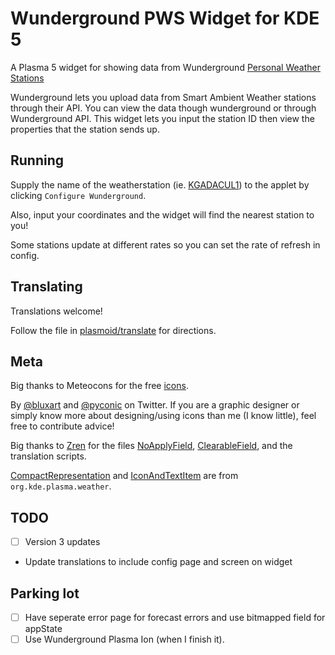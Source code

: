 # Wunderground PWS Widget for KDE 5

A Plasma 5 widget for showing data from Wunderground [Personal Weather Stations](https://www.wunderground.com/pws/overview)

Wunderground lets you upload data from Smart Ambient Weather stations through their API.
You can view the data though wunderground or through Wunderground API. This widget lets
you input the station ID then view the properties that the station sends up.

## Running

Supply the name of the weatherstation (ie. [KGADACUL1](https://www.wunderground.com/dashboard/pws/KGADACUL1)) to the applet by clicking `Configure Wunderground`.

Also, input your coordinates and the widget will find the nearest station to you!

Some stations update at different rates so you can set the rate of refresh in config.

## Translating

Translations welcome!

Follow the file in [plasmoid/translate](./plasmoid/translate) for directions.

## Meta

Big thanks to Meteocons for the free [icons](https://www.alessioatzeni.com/meteocons/).

By [@bluxart](https://twitter.com/bluxart) and [@pyconic](https://twitter.com/pyconic) on Twitter.
If you are a graphic designer or simply know more about designing/using icons than me (I know little), feel free to contribute advice!

Big thanks to [Zren](https://github.com/Zren) for the files [NoApplyField](./plasmoid/contents/ui/config/NoApplyField.qml), [ClearableField](./plasmoid/contents/ui/config/ClearableField.qml), and the translation scripts.

[CompactRepresentation](./plasmoid/contents/ui/CompactRepresentation.qml) and [IconAndTextItem](./plasmoid/contents/ui/IconAndTextItem.qml) are from `org.kde.plasma.weather`.

## TODO

-   [ ] Version 3 updates
-   Update translations to include config page and screen on widget

## Parking lot

-   [ ] Have seperate error page for forecast errors and use bitmapped field for appState
-   [ ] Use Wunderground Plasma Ion (when I finish it).
